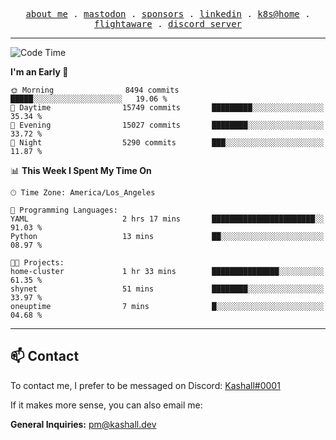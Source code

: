 <p align="center">
  <samp>
    <a href="https://jordanjones.org/">about me</a> .
    <a rel="me" href="https://mastodon.social/@kashall">mastodon</a> .
    <a href="https://github.com/sponsors/kashalls">sponsors</a> .
    <a href="https://linkedin.com/in/jordpjones">linkedin</a> .
    <a href="https://github.com/kashalls/home-cluster">k8s@home</a> .
    <a href="https://flightaware.com/adsb/stats/user/kashalls">flightaware</a> .
    <a href="https://discord.gg/V2WrCfqba9">discord server</a>
  </samp>
</p>

---

<!--START_SECTION:waka-->
![Code Time](http://img.shields.io/badge/Code%20Time-1%2C557%20hrs%2023%20mins-blue)

**I'm an Early 🐤** 

```text
🌞 Morning                8494 commits        █████░░░░░░░░░░░░░░░░░░░░   19.06 % 
🌆 Daytime                15749 commits       █████████░░░░░░░░░░░░░░░░   35.34 % 
🌃 Evening                15027 commits       ████████░░░░░░░░░░░░░░░░░   33.72 % 
🌙 Night                  5290 commits        ███░░░░░░░░░░░░░░░░░░░░░░   11.87 % 
```


📊 **This Week I Spent My Time On** 

```text
🕑︎ Time Zone: America/Los_Angeles

💬 Programming Languages: 
YAML                     2 hrs 17 mins       ███████████████████████░░   91.03 % 
Python                   13 mins             ██░░░░░░░░░░░░░░░░░░░░░░░   08.97 % 

🐱‍💻 Projects: 
home-cluster             1 hr 33 mins        ███████████████░░░░░░░░░░   61.35 % 
shynet                   51 mins             ████████░░░░░░░░░░░░░░░░░   33.97 % 
oneuptime                7 mins              █░░░░░░░░░░░░░░░░░░░░░░░░   04.68 % 
```


<!--END_SECTION:waka-->

---

## 📫 Contact

To contact me, I prefer to be messaged on Discord:  [Kashall#0001](https://discord.com/users/201077739589992448)

If it makes more sense, you can also email me:

**General Inquiries:** pm@kashall.dev  
